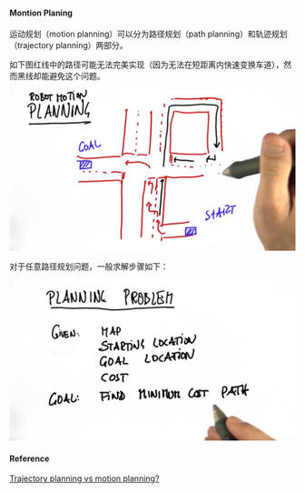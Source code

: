 #### Montion Planing

运动规划（motion planning）可以分为路径规划（path planning）和轨迹规划（trajectory planning）两部分。

如下图红线中的路径可能无法完美实现（因为无法在短距离内快速变换车道），然而黑线却能避免这个问题。

![Motion Planning](assets/MotionPlan.jpg)



对于任意路径规划问题，一般求解步骤如下：

![PlanningProblem](assets/PlanningProblem.jpg)



#### Reference

[Trajectory planning vs motion planning?](https://www.zhihu.com/question/268393735)


